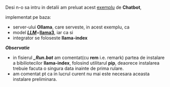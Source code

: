 Desi n-o sa intru in detalii am preluat acest [exemplu](https://docs.llamaindex.ai/en/stable/api_reference/llms/ollama/) de **Chatbot**, 

implementat pe baza:

- server-ului **Ollama**, care serveste, in acest exemplu, ca
- model [***LLM***](https://klu.ai/glossary/ollama)=[**llama3**](https://www.casedone.ai/blog/ollama-beginner-guide-to-local-llm-and-api-hosting),  iar ca si 
- integrator se foloseste **llama-index**

***Observatie***

   - in fisierul ***_Run.bat*** am comentat(cu **rem** i.e. remark) partea de instalare a bibiliotecilor **llama-index**, folosind utilitarul **pip**,
  deaorece instalarea trebuie facuta o singura data inainte de prima rulare.
   - am comentat pt ca in lucrul curent nu mai este necesara aceasta instalare preliminara.
